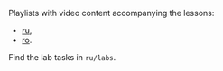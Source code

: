 Playlists with video content accompanying the lessons:
- [ru](https://www.youtube.com/playlist?list=PL4sUOB8DjVlXtWZJKdJdTeT9i4q3mNEsm),
- [ro](https://www.youtube.com/playlist?list=PL4sUOB8DjVlX_9_rQXhOS6WiCkE8SFc7F).

Find the lab tasks in `ru/labs`.
